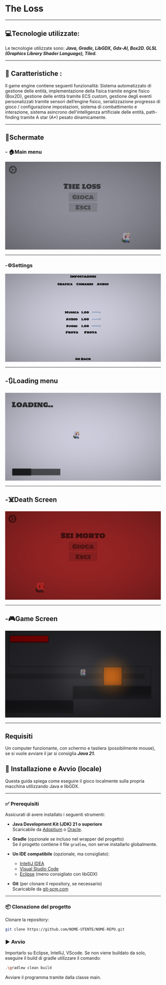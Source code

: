 # The Loss



---

## 💻Tecnologie utilizzate:

Le tecnologie utilizzate sono: ***Java, Gradle, LibGDX, Gdx-AI, Box2D. GLSL (Graphics Library Shader Language), Tiled.***

---

## 📃 Caratteristiche :

Il game engine contiene seguenti funzionalità:
Sistema automatizzato di gestione delle entità, implementazione della fisica tramite
engine fisico (Box2D), gestione delle entità tramite ECS custom, gestione degli eventi
personalizzati tramite sensori dell’engine fisico, serializzazione progresso di gioco /
configurazione impostazioni, sistema di combattimento e interazione, sistema
asincrono dell’intelligenza artificiale delle entità, path-finding tramite A star (A*)
pesato dinamicamente.

---

## 📸Schermate


### - 🏠Main menu
![alt](/screenshots/home.png)

---

### -⚙️Settings
![alt](/screenshots/settings.png)

---

## -🔃Loading menu
![alt](/screenshots/loading.png)

---

## -☠️Death Screen
![alt](/screenshots/death2.png)

---

## -🎮Game Screen
![alt](/screenshots/gamescreen.png)

---

##  Requisiti

Un computer funzionante, con schermo e tastiera (possibilmente mouse), se si vuole avviare il jar si consiglia ***Java 21.***

## 🧰 Installazione e Avvio (locale)

Questa guida spiega come eseguire il gioco localmente sulla propria macchina utilizzando Java e libGDX.

---

### ✅ Prerequisiti

Assicurati di avere installato i seguenti strumenti:

- **Java Development Kit (JDK) 21 o superiore**  
  Scaricabile da [Adoptium](https://adoptium.net/) o [Oracle](https://www.oracle.com/java/technologies/javase-downloads.html).

- **Gradle** (opzionale se incluso nel wrapper del progetto)  
  Se il progetto contiene il file `gradlew`, non serve installarlo globalmente.

- **Un IDE compatibile** (opzionale, ma consigliato):  
  - [IntelliJ IDEA](https://www.jetbrains.com/idea/)
  - [Visual Studio Code](https://code.visualstudio.com/)
  - [Eclipse](https://www.eclipse.org/) (meno consigliato con libGDX)

- **Git** (per clonare il repository, se necessario)  
  Scaricabile da [git-scm.com](https://git-scm.com/)

---

### 📦 Clonazione del progetto

Clonare la repository:

```bash
git clone https://github.com/NOME-UTENTE/NOME-REPO.git
```

### ▶️ Avvio

Importarlo su Eclipse, IntelliJ, VScode.
Se non viene buildato da solo, eseguire il build di gradle utilizzare il comando:

```bash
.\gradlew clean build
```

Avviare il programma tramite dalla classe main.
